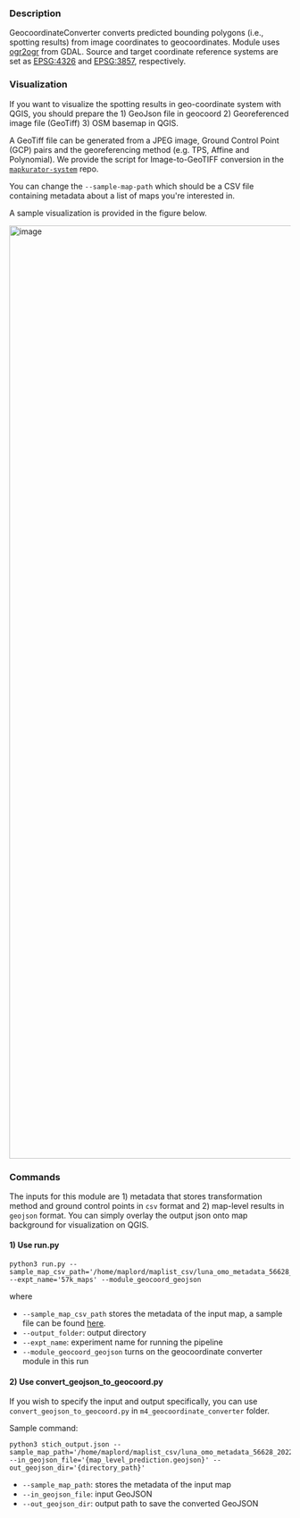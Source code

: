 ### Description
GeocoordinateConverter converts predicted bounding polygons (i.e., spotting results) from image coordinates to geocoordinates. Module uses [ogr2ogr](https://gdal.org/programs/ogr2ogr.html) from GDAL. Source and target coordinate reference systems are set as [EPSG:4326](https://epsg.io/4326) and [EPSG:3857](https://epsg.io/3857), respectively.

### Visualization 
If you want to visualize the spotting results in geo-coordinate system with QGIS, you should prepare the 1) GeoJson file in geocoord 2) Georeferenced image  file (GeoTiff) 3) OSM basemap in QGIS. 

A GeoTiff file can be generated from a JPEG image, Ground Control Point (GCP) pairs and the georeferencing method (e.g. TPS, Affine and Polynomial). We provide the script for Image-to-GeoTIFF conversion in the [`mapkurator-system`](https://github.com/knowledge-computing/mapkurator-system/blob/main/m1_geotiff/convert_image_to_geotiff.py) repo.  

You can change the `--sample-map-path` which should be a CSV file containing metadata about a list of maps you're interested in. 

A sample visualization is provided in the figure below. 

<img width="1671" alt="image" src="https://user-images.githubusercontent.com/5383572/236355342-0928704c-41f5-40c3-a42e-543bb33a5e55.png">

### Commands
The inputs for this module are 1) metadata that stores transformation method and ground control points in `csv` format and 2) map-level results in `geojson` format. You can simply overlay the output json onto map background for visualization on QGIS.

#### 1) Use run.py 
```
python3 run.py --sample_map_csv_path='/home/maplord/maplist_csv/luna_omo_metadata_56628_20220724.csv' --expt_name='57k_maps' --module_geocoord_geojson
```

where

* `--sample_map_csv_path` stores the metadata of the input map, a sample file can be found [here](https://drive.google.com/drive/folders/1Nby1JaIzNSwrGtGFn5Af0VL5y3TGLZGQ).
* `--output_folder`: output directory
* `--expt_name`: experiment name for running the pipeline
* `--module_geocoord_geojson` turns on the geocoordinate converter module in this run

#### 2) Use convert_geojson_to_geocoord.py

If you wish to specify the input and output specifically, you can use `convert_geojson_to_geocoord.py` in `m4_geocoordinate_converter` folder. 

Sample command: 
```
python3 stich_output.json --sample_map_path='/home/maplord/maplist_csv/luna_omo_metadata_56628_20220724.csv' --in_geojson_file='{map_level_prediction.geojson}' --out_geojson_dir='{directory_path}' 
```

* `--sample_map_path`: stores the metadata of the input map
* `--in_geojson_file`: input GeoJSON
* `--out_geojson_dir`: output path to save the converted GeoJSON

